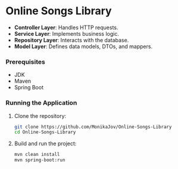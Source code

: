 # Online Songs Library

- **Controller Layer**: Handles HTTP requests.
- **Service Layer**: Implements business logic.
- **Repository Layer**: Interacts with the database.
- **Model Layer**: Defines data models, DTOs, and mappers.

### Prerequisites

- JDK
- Maven
- Spring Boot

### Running the Application

1. Clone the repository:
   ```bash
   git clone https://github.com/MonikaJov/Online-Songs-Library
   cd Online-Songs-Library
2. Build and run the project:
   ```bash
   mvn clean install
   mvn spring-boot:run
